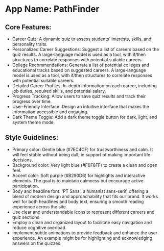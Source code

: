 # **App Name**: PathFinder

## Core Features:

- Career Quiz: A dynamic quiz to assess students' interests, skills, and personality traits.
- Personalized Career Suggestions: Suggest a list of careers based on the quiz results. A large-language model is used as a tool, with if/then structures to correlate responses with potential suitable careers.
- College Recommendations: Generate a list of potential colleges and educational tracks based on suggested careers.  A large-language model is used as a tool, with if/then structures to correlate responses with potential suitable careers.
- Detailed Career Profiles: In-depth information on each career, including job duties, required skills, and potential salary.
- Progress Tracking: Allow users to save quiz results and track their progress over time.
- User-Friendly Interface: Design an intuitive interface that makes the information accessible and engaging.
- Dark Theme Toggle: Add a dark theme toggle button for dark, light, and system theme mode.

## Style Guidelines:

- Primary color: Gentle blue (#7EC4CF) for trustworthiness and calm. It will feel stable without being dull, in support of making important life decisions.
- Background color: Very light blue (#F0F8FF) to create a clean and open feel.
- Accent color: Soft purple (#B290D6) for highlights and interactive elements.  The goal is to maintain calmness but encourage active participation.
- Body and headline font: 'PT Sans', a humanist sans-serif, offering a blend of modern design and approachability that fits our brand. It works well for both headlines and body text, ensuring a smooth reading experience across the site.
- Use clear and understandable icons to represent different careers and quiz sections.
- Employ a clean and organized layout to facilitate easy navigation and reduce cognitive overload.
- Implement subtle animations to provide feedback and enhance the user experience. An example might be for highlighting and acknowledging answers on the quizzes.